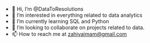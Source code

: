 - 👋 Hi, I’m @DataToResolutions
- 👀 I’m interested in everything related to data analytics
- 🌱 I’m currently learning SQL and Python 
- 💞️ I’m looking to collaborate on projects related to data.
- 📫 How to reach me at zahiyaimam@gmail.com

<!---
DataToResolutions/DataToResolutions is a ✨ special ✨ repository because its `README.md` (this file) appears on your GitHub profile.
You can click the Preview link to take a look at your changes.
--->
